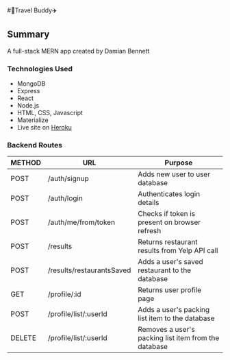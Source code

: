 #:ship:Travel Buddy:airplane:

## Summary
A full-stack MERN app created by Damian Bennett

### Technologies Used
* MongoDB
* Express
* React
* Node.js
* HTML, CSS, Javascript
* Materialize
* Live site on [Heroku](https://)


### Backend Routes
METHOD | URL | Purpose
--- | --- | ---
POST | /auth/signup | Adds new user to user database
POST | /auth/login | Authenticates login details
POST | /auth/me/from/token | Checks if token is present on browser refresh
POST | /results | Returns restaurant results from Yelp API call
POST | /results/restaurantsSaved | Adds a user's saved restaurant to the database
GET | /profile/:id | Returns user profile page
POST | /profile/list/:userId | Adds a user's packing list item to the database
DELETE | /profile/list/:userId | Removes a user's packing list item from the database